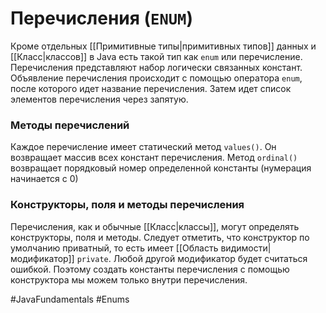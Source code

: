 # Перечисления (`ENUM`)
Кроме отдельных [[Примитивные типы|примитивных типов]] данных и [[Класс|классов]] в Java есть такой тип как `enum` или перечисление. Перечисления представляют набор логически связанных констант. Объявление перечисления происходит с помощью оператора `enum`, после которого идет название перечисления. Затем идет список элементов перечисления через запятую.

### Методы перечислений
Каждое перечисление имеет статический метод `values()`. Он возвращает массив всех констант перечисления.
Метод `ordinal()` возвращает порядковый номер определенной константы (нумерация начинается с 0)

### Конструкторы, поля и методы перечисления
Перечисления, как и обычные [[Класс|классы]], могут определять конструкторы, поля и методы.
Следует отметить, что конструктор по умолчанию приватный, то есть имеет [[Область видимости|модификатор]] `private`. Любой другой модификатор будет считаться ошибкой. Поэтому создать константы перечисления с помощью конструктора мы можем только внутри перечисления.

#JavaFundamentals 
#Enums